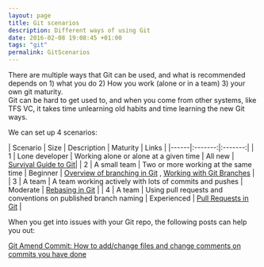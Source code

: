 ```yaml
---
layout: page
title: Git scenarios
description: Different ways of using Git
date: 2016-02-08 19:08:45 +01:00
tags: "git"
permalink: GitScenarios
---
```


There are multiple ways that Git can be used, and what is recommended depends on 1) what you do 2) How you work (alone or in a  team) 3) your own git maturity.   
Git can be hard to get used to, and when you come from other systems, like TFS VC, it takes time unlearning old habits and time learning the new Git ways.

We can set up 4 scenarios:

|   Scenario |   Size | Description |   Maturity |   Links |
|------|:-------:|:-------:|
| 1 | Lone developer | Working alone or alone at a given time |   All new |  [Survival Guide to Git](ASurvivalGuideToGit)|
| 2 | A small team | Two or more working at the same time    |  Beginner | [Overview of branching in Git](BranchesInGit)  ,   [Working with Git Branches](WorkingWithBranchesInGit) |
| 3 | A team | A team working actively with lots of commits and pushes | Moderate | [Rebasing in Git](RebasingInGit) |
| 4 | A team | Using pull requests and conventions on published branch naming | Experienced | [Pull Requests in Git](PullRequestsInGit)  |


When you get into issues with your Git repo, the following posts can help you out:

[Git Amend Commit:  How to add/change files and change comments on commits you have done](http://hermit.no/visual-studio-2015-git-amend-commit/)





